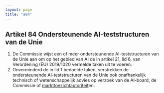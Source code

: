 ```yaml
---
layout: page
title: "a84"
---
```


## Artikel 84 Ondersteunende AI-teststructuren van de Unie

1. De Commissie wijst een of meer ondersteunende AI-teststructuren van de Unie aan om op het gebied van AI de in artikel 21, lid 6, van Verordening (EU) 2019/1020 vermelde taken uit te voeren.
2. Onverminderd de in lid 1 bedoelde taken, verstrekken de ondersteunende AI-teststructuren van de Unie ook onafhankelijk technisch of wetenschappelijk advies op verzoek van de AI-board, de Commissie of [markttoezichtautoriteit](a3.md#^mta)en.
